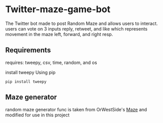 # Twitter-maze-game-bot
The Twitter bot made to post Random Maze and allows users to interact.
users can vote on 3 inputs reply, retweet, and like which represents movement in the maze
left, forward, and right resp.

## Requirements
requires: tweepy, csv, time, random, and os

install tweepy Using pip
```
pip install tweepy
```

## Maze generator
random maze generator func is taken from OrWestSide's [Maze](https://github.com/OrWestSide/python-scripts/blob/master/maze.py) and modified for use in this project
